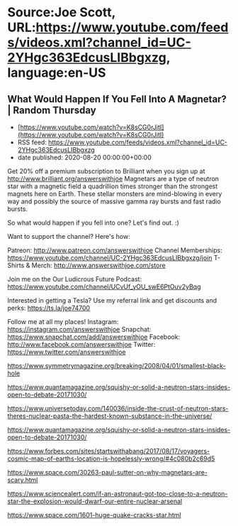 # Source:Joe Scott, URL:https://www.youtube.com/feeds/videos.xml?channel_id=UC-2YHgc363EdcusLIBbgxzg, language:en-US

## What Would Happen If You Fell Into A Magnetar? | Random Thursday
 - [https://www.youtube.com/watch?v=K8sCG0rJitI](https://www.youtube.com/watch?v=K8sCG0rJitI)
 - RSS feed: https://www.youtube.com/feeds/videos.xml?channel_id=UC-2YHgc363EdcusLIBbgxzg
 - date published: 2020-08-20 00:00:00+00:00

Get 20% off a premium subscription to Brilliant when you sign up at http://www.brilliant.org/answerswithjoe
Magnetars are a type of neutron star with a magnetic field a quadrillion times stronger than the strongest magnets here on Earth. These stellar monsters are mind-blowing in every way and possibly the source of massive gamma ray bursts and fast radio bursts.

So what would happen if you fell into one? Let's find out. :)

Want to support the channel? Here's how:

Patreon: http://www.patreon.com/answerswithjoe
Channel Memberships: https://www.youtube.com/channel/UC-2YHgc363EdcusLIBbgxzg/join
T-Shirts & Merch: http://www.answerswithjoe.com/store

Join me on the Our Ludicrous Future Podcast:
https://www.youtube.com/channel/UCvUf_yOU_swE6PtOuv2yBqg

Interested in getting a Tesla? Use my referral link and get discounts and perks:
https://ts.la/joe74700

Follow me at all my places!
Instagram: https://instagram.com/answerswithjoe
Snapchat: https://www.snapchat.com/add/answerswithjoe
Facebook: http://www.facebook.com/answerswithjoe
Twitter: https://www.twitter.com/answerswithjoe

https://www.symmetrymagazine.org/breaking/2008/04/01/smallest-black-hole

https://www.quantamagazine.org/squishy-or-solid-a-neutron-stars-insides-open-to-debate-20171030/

https://www.universetoday.com/140036/inside-the-crust-of-neutron-stars-theres-nuclear-pasta-the-hardest-known-substance-in-the-universe/

https://www.quantamagazine.org/squishy-or-solid-a-neutron-stars-insides-open-to-debate-20171030/

https://www.forbes.com/sites/startswithabang/2017/08/17/voyagers-cosmic-map-of-earths-location-is-hopelessly-wrong/#4c080b2c69d5

https://www.space.com/30263-paul-sutter-on-why-magnetars-are-scary.html

https://www.sciencealert.com/if-an-astronaut-got-too-close-to-a-neutron-star-the-explosion-would-dwarf-our-entire-nuclear-arsenal

https://www.space.com/1601-huge-quake-cracks-star.html

